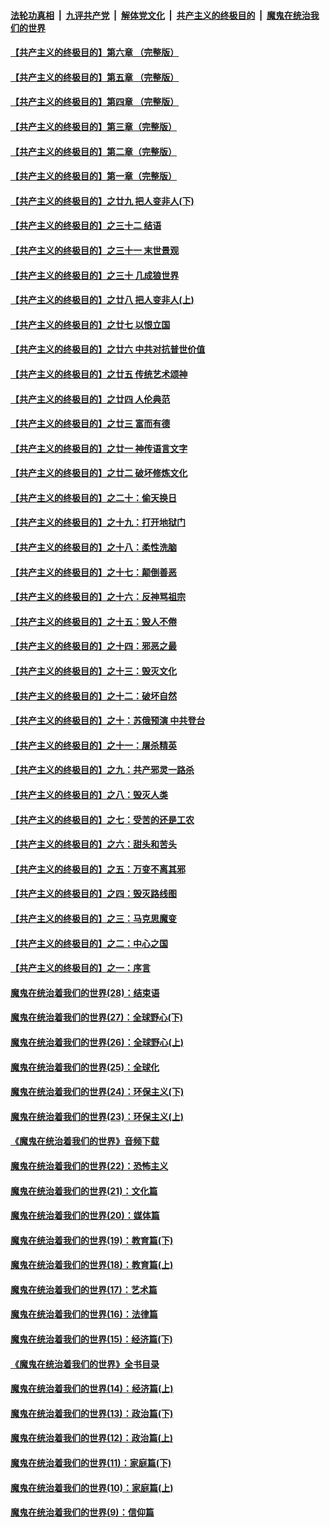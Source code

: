 ####  [法轮功真相](../../../../basic/blob/master/README.md?t=12270226) &nbsp;|&nbsp; [九评共产党](../../../../9ping.md/blob/master/README.md?t=12270226) &nbsp;|&nbsp; [解体党文化](../../../../jtdwh.md/blob/master/README.md?t=12270226)  &nbsp;|&nbsp; [共产主义的终极目的](../../../../gczydzjmd.md/blob/master/README.md?t=12270226) &nbsp;|&nbsp; [魔鬼在统治我们的世界](../../../../mgztzwmdsj.md/blob/master/README.md?t=12270226) 

#### [【共产主义的终极目的】第六章 （完整版）](../pages/nsc422/n11428913.md?t=12270226) 

#### [【共产主义的终极目的】第五章 （完整版）](../pages/nsc422/n11428912.md?t=12270226) 

#### [【共产主义的终极目的】第四章 （完整版）](../pages/nsc422/n11428907.md?t=12270226) 

#### [【共产主义的终极目的】第三章（完整版）](../pages/nsc422/n11428848.md?t=12270226) 

#### [【共产主义的终极目的】第二章（完整版）](../pages/nsc422/n11428831.md?t=12270226) 

#### [【共产主义的终极目的】第一章（完整版）](../pages/nsc422/n11417651.md?t=12270226) 

#### [【共产主义的终极目的】之廿九 把人变非人(下)](../pages/nsc422/n11344140.md?t=12270226) 

#### [【共产主义的终极目的】之三十二 结语](../pages/nsc422/n11360535.md?t=12270226) 

#### [【共产主义的终极目的】之三十一 末世景观](../pages/nsc422/n11351129.md?t=12270226) 

#### [【共产主义的终极目的】之三十 几成狼世界](../pages/nsc422/n11348280.md?t=12270226) 

#### [【共产主义的终极目的】之廿八 把人变非人(上)](../pages/nsc422/n11340492.md?t=12270226) 

#### [【共产主义的终极目的】之廿七 以恨立国](../pages/nsc422/n11336944.md?t=12270226) 

#### [【共产主义的终极目的】之廿六 中共对抗普世价值](../pages/nsc422/n11324785.md?t=12270226) 

#### [【共产主义的终极目的】之廿五 传统艺术颂神](../pages/nsc422/n11296396.md?t=12270226) 

#### [【共产主义的终极目的】之廿四 人伦典范](../pages/nsc422/n11296397.md?t=12270226) 

#### [【共产主义的终极目的】之廿三 富而有德](../pages/nsc422/n11283598.md?t=12270226) 

#### [【共产主义的终极目的】之廿一 神传语言文字](../pages/nsc422/n11263265.md?t=12270226) 

#### [【共产主义的终极目的】之廿二 破坏修炼文化](../pages/nsc422/n11245728.md?t=12270226) 

#### [【共产主义的终极目的】之二十：偷天换日](../pages/nsc422/n11238846.md?t=12270226) 

#### [【共产主义的终极目的】之十九：打开地狱门](../pages/nsc422/n11206376.md?t=12270226) 

#### [【共产主义的终极目的】之十八：柔性洗脑](../pages/nsc422/n11199994.md?t=12270226) 

#### [【共产主义的终极目的】之十七：颠倒善恶](../pages/nsc422/n11179782.md?t=12270226) 

#### [【共产主义的终极目的】之十六：反神骂祖宗](../pages/nsc422/n11166798.md?t=12270226) 

#### [【共产主义的终极目的】之十五：毁人不倦](../pages/nsc422/n11166792.md?t=12270226) 

#### [【共产主义的终极目的】之十四：邪恶之最](../pages/nsc422/n11150249.md?t=12270226) 

#### [【共产主义的终极目的】之十三：毁灭文化](../pages/nsc422/n11135227.md?t=12270226) 

#### [【共产主义的终极目的】之十二：破坏自然](../pages/nsc422/n11135214.md?t=12270226) 

#### [【共产主义的终极目的】之十：苏俄预演 中共登台](../pages/nsc422/n11118424.md?t=12270226) 

#### [【共产主义的终极目的】之十一：屠杀精英](../pages/nsc422/n11118442.md?t=12270226) 

#### [【共产主义的终极目的】之九：共产邪灵一路杀](../pages/nsc422/n11114139.md?t=12270226) 

#### [【共产主义的终极目的】之八：毁灭人类](../pages/nsc422/n11108503.md?t=12270226) 

#### [【共产主义的终极目的】之七：受苦的还是工农](../pages/nsc422/n11101809.md?t=12270226) 

#### [【共产主义的终极目的】之六：甜头和苦头](../pages/nsc422/n11096971.md?t=12270226) 

#### [【共产主义的终极目的】之五：万变不离其邪](../pages/nsc422/n11091285.md?t=12270226) 

#### [【共产主义的终极目的】之四：毁灭路线图](../pages/nsc422/n11086284.md?t=12270226) 

#### [【共产主义的终极目的】之三：马克思魔变](../pages/nsc422/n11061941.md?t=12270226) 

#### [【共产主义的终极目的】之二：中心之国](../pages/nsc422/n11047728.md?t=12270226) 

#### [【共产主义的终极目的】之一：序言](../pages/nsc422/n11086077.md?t=12270226) 

#### [魔鬼在统治着我们的世界(28)：结束语](../pages/nsc422/n10936246.md?t=12270226) 

#### [魔鬼在统治着我们的世界(27)：全球野心(下)](../pages/nsc422/n10928319.md?t=12270226) 

#### [魔鬼在统治着我们的世界(26)：全球野心(上)](../pages/nsc422/n10900318.md?t=12270226) 

#### [魔鬼在统治着我们的世界(25)：全球化](../pages/nsc422/n10788205.md?t=12270226) 

#### [魔鬼在统治着我们的世界(24)：环保主义(下)](../pages/nsc422/n10695307.md?t=12270226) 

#### [魔鬼在统治着我们的世界(23)：环保主义(上)](../pages/nsc422/n10688613.md?t=12270226) 

#### [《魔鬼在统治着我们的世界》音频下载](../pages/nsc422/n10635553.md?t=12270226) 

#### [魔鬼在统治着我们的世界(22)：恐怖主义](../pages/nsc422/n10614727.md?t=12270226) 

#### [魔鬼在统治着我们的世界(21)：文化篇](../pages/nsc422/n10597706.md?t=12270226) 

#### [魔鬼在统治着我们的世界(20)：媒体篇](../pages/nsc422/n10586579.md?t=12270226) 

#### [魔鬼在统治着我们的世界(19)：教育篇(下)](../pages/nsc422/n10564808.md?t=12270226) 

#### [魔鬼在统治着我们的世界(18)：教育篇(上)](../pages/nsc422/n10526970.md?t=12270226) 

#### [魔鬼在统治着我们的世界(17)：艺术篇](../pages/nsc422/n10499093.md?t=12270226) 

#### [魔鬼在统治着我们的世界(16)：法律篇](../pages/nsc422/n10485969.md?t=12270226) 

#### [魔鬼在统治着我们的世界(15)：经济篇(下)](../pages/nsc422/n10469975.md?t=12270226) 

#### [《魔鬼在统治着我们的世界》全书目录](../pages/nsc422/n10464261.md?t=12270226) 

#### [魔鬼在统治着我们的世界(14)：经济篇(上)](../pages/nsc422/n10457370.md?t=12270226) 

#### [魔鬼在统治着我们的世界(13)：政治篇(下)](../pages/nsc422/n10448270.md?t=12270226) 

#### [魔鬼在统治着我们的世界(12)：政治篇(上)](../pages/nsc422/n10444576.md?t=12270226) 

#### [魔鬼在统治着我们的世界(11)：家庭篇(下)](../pages/nsc422/n10440961.md?t=12270226) 

#### [魔鬼在统治着我们的世界(10)：家庭篇(上)](../pages/nsc422/n10435448.md?t=12270226) 

#### [魔鬼在统治着我们的世界(9)：信仰篇](../pages/nsc422/n10432159.md?t=12270226) 

